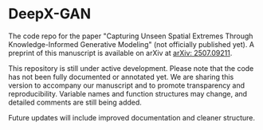 # DeepX-GAN
The code repo for the paper "Capturing Unseen Spatial Extremes Through Knowledge-Informed Generative Modeling" (not officially published yet). A preprint of this manuscript is available on arXiv at [arXiv: 2507.09211](https://arxiv.org/abs/2507.09211). 

This repository is still under active development. Please note that the code has not been fully documented or annotated yet. We are sharing this version to accompany our manuscript and to promote transparency and reproducibility. Variable names and function structures may change, and detailed comments are still being added.

Future updates will include improved documentation and cleaner structure.

